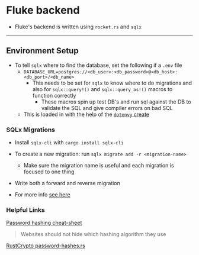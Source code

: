 # Fluke backend

- Fluke's backend is written using `rocket.rs` and `sqlx`

***

## Environment Setup

- To tell `sqlx` where to find the database, set the following if a `.env` file
  - `DATABASE_URL=postgres://<db_user>:<db_password>@<db_host>:<db_port>/<db_name>`
    - This needs to be set for `sqlx` to know where to do migrations and also for `sqlx::query!()` and `sqlx::query_as!()` macros to function correctly
      - These macros spin up test DB's and run sql against the DB to validate the SQL and give compiler errors on bad SQL
  - This is loaded in with the help of the [`dotenvy` create](https://docs.rs/dotenvy/0.15.7/dotenvy/)

### SQLx Migrations

- Install `sqlx-cli` with `cargo install sqlx-cli`
- To create a new migration: run `sqlx migrate add -r <migration-name>`
  - Make sure the migration name is useful and each migration is focused to one thing

- Write both a forward and reverse migration
- For more info [see here](https://crates.io/crates/sqlx-cli)

### Helpful Links

[Password hashing cheat-sheet](https://cheatsheetseries.owasp.org/cheatsheets/Password_Storage_Cheat_Sheet.html)
> Websites should not hide which hashing algorithm they use

[RustCrypto password-hashes.rs](https://github.com/RustCrypto/password-hashes)

